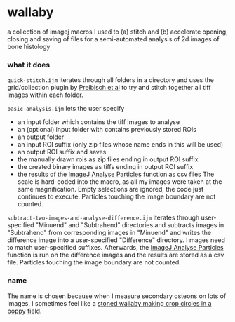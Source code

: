 # wallaby
a collection of imagej macros I used to (a) stitch and (b) accelerate opening, closing and saving of files for a semi-automated analysis of 2d images of bone histology

### what it does

`quick-stitch.ijm` 
iterates through all folders in a directory and uses the grid/collection plugin
by [Preibisch et al](https://www.ncbi.nlm.nih.gov/pmc/articles/PMC2682522/) to try and stitch together all tiff images within each folder.

`basic-analysis.ijm` 
lets the user specify 
   * an input folder which contains the tiff images to analyse
   * an (optional) input folder with contains previously stored ROIs 
   * an output folder
   * an input ROI suffix (only zip files whose name ends in this will be used)
   * an output ROI suffix
and saves 
   * the manually drawn rois as zip files ending in output ROI suffix
   * the created binary images as tiffs ending in output ROI suffix
   * the results of the [ImageJ Analyse Particles](https://imagej.nih.gov/ij/docs/menus/analyze.html#ap) function as csv files
The scale is hard-coded into the macro, as all my images were taken at the same magnification.
Empty selections are ignored, the code just continues to execute.
Particles touching the image boundary are not counted.

`subtract-two-images-and-analyse-difference.ijm` 
iterates through user-specified "Minuend" and "Subtrahend" directories and subtracts images in "Subtrahend" from corresponding images in "Minuend" and writes the difference image into a user-specified "Difference" directory. I
mages need to match user-specified suffixes. 
Afterwards, the [ImageJ Analyse Particles](https://imagej.nih.gov/ij/docs/menus/analyze.html#ap) function is run on the difference images and the results are stored as a csv file. Particles touching the image boundary are not counted.

### name
The name is chosen because when I measure secondary osteons on lots of images, I sometimes feel like a [stoned wallaby making crop circles in a poppy field](http://news.bbc.co.uk/1/hi/world/asia-pacific/8118257.stm).
